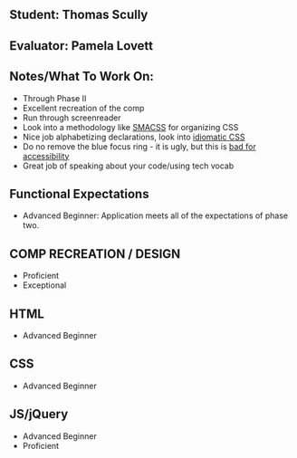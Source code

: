 ## Student: Thomas Scully
## Evaluator: Pamela Lovett
## Notes/What To Work On:

- Through Phase II
- Excellent recreation of the comp 
- Run through screenreader 
- Look into a methodology like [SMACSS](https://smacss.com/book/categorizing) for organizing CSS
- Nice job alphabetizing declarations, look into [idiomatic CSS](https://github.com/necolas/idiomatic-css)
- Do no remove the blue focus ring - it is ugly, but this is [bad for accessibility](https://hackernoon.com/removing-that-ugly-focus-ring-and-keeping-it-too-6c8727fefcd2)
- Great job of speaking about your code/using tech vocab

## Functional Expectations

* Advanced Beginner: Application meets all of the expectations of phase two.  

## COMP RECREATION / DESIGN

* Proficient  
* Exceptional  

## HTML

* Advanced Beginner  

## CSS

* Advanced Beginner    

## JS/jQuery

* Advanced Beginner  
* Proficient   